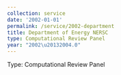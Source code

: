 ```yaml
---
collection: service
date: '2002-01-01'
permalink: /service/2002-department
title: Department of Energy NERSC
type: Computational Review Panel
year: "2002\u20132004.0"
---
```


Type: Computational Review Panel
